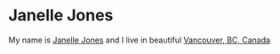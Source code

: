 Janelle Jones
==============

My name is [Janelle Jones](https://www.facebook.com/janelle.jones.3591/ "my facebook") and I live in beautiful [Vancouver, BC, Canada](https://en.wikipedia.org/wiki/Vancouver/ "vancouver wikipedia")


